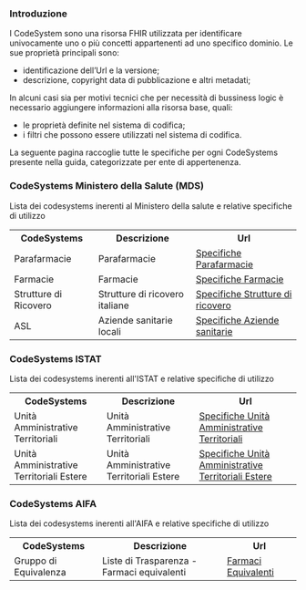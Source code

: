 ### Introduzione

I CodeSystem sono una risorsa FHIR utilizzata per identificare univocamente uno o più concetti appartenenti ad uno specifico dominio. Le sue proprietà principali sono:
- identificazione dell’Url e la versione;
- descrizione, copyright data di pubblicazione e altri metadati;

In alcuni casi sia per motivi tecnici che per necessità di bussiness logic è necessario aggiungere informazioni alla risorsa base, quali: 
- le proprietà definite nel sistema di codifica;
- i filtri che possono essere utilizzati nel sistema di codifica.

La seguente pagina raccoglie tutte le specifiche per ogni CodeSystems presente nella guida, categorizzate per ente di appertenenza.


### CodeSystems Ministero della Salute (MDS)

Lista dei codesystems inerenti al Ministero della salute e relative specifiche di utilizzo

<table class="table table-hover table-bordered table-sm" cellspacing="0" width="100%">
  <tr>
  <th>CodeSystems</th>
  <th>Descrizione</th>
  <th>Url</th>
  </tr>
  <tr>
  <td>Parafarmacie</td>
  <td>Parafarmacie</td>
  <td><a href="./specifiche_parafarm.html">Specifiche Parafarmacie</a></td>
  </tr>
  <tr>
  <td>Farmacie</td>
  <td>Farmacie</td>
    <td><a href="./specifiche_farma.html">Specifiche Farmacie</a></td>
  </tr>
  <tr>
  <td>Strutture di Ricovero</td>
  <td>Strutture di ricovero italiane</td>
  <td><a href="./specifiche_struttureRicovero.html">Specifiche Strutture di ricovero</a></td>
  </tr>
  <tr>
  <td>ASL</td>
  <td>Aziende sanitarie locali</td>
  <td><a href="./specifiche_Asl.html">Specifiche Aziende sanitarie</a></td>
  </tr>
</table>

### CodeSystems ISTAT

Lista dei codesystems inerenti all'ISTAT e relative specifiche di utilizzo

<table class="table table-hover table-bordered table-sm" cellspacing="0" width="100%">
  <tr>
  <th>CodeSystems</th>
  <th>Descrizione</th>
  <th>Url</th>
  </tr>
  <tr>
  <td>Unità Amministrative Territoriali </td>
  <td>Unità Amministrative Territoriali</td>
  <td><a href="./specifice_unitaAmministrative.html">Specifiche Unità Amministrative Territoriali</a></td>
  </tr>
  <tr>
  <td> Unità Amministrative Territoriali Estere</td>
  <td> Unità Amministrative Territoriali Estere  </td>
    <td><a href="./specifice_unitaAmministrativeEstere.html">Specifiche Unità Amministrative Territoriali Estere</a></td>
  </tr>
</table>


### CodeSystems AIFA

Lista dei codesystems inerenti all'AIFA e relative specifiche di utilizzo

<table class="table table-hover table-bordered table-sm" cellspacing="0" width="100%">
  <tr>
  <th>CodeSystems</th>
  <th>Descrizione</th>
  <th>Url</th>
  </tr>
  <tr>
  <td> Gruppo di Equivalenza </td>
  <td>Liste di Trasparenza - Farmaci equivalenti</td>
  <td><a href="./specifiche_farmEquivalenti.html">Farmaci Equivalenti</a></td>
  </tr>
</table>